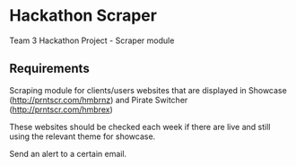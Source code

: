 # Hackathon Scraper

Team 3 Hackathon Project - Scraper module

## Requirements

Scraping module for clients/users websites that are displayed 
in Showcase (http://prntscr.com/hmbrnz) and Pirate Switcher (http://prntscr.com/hmbrex)

These websites should be checked each week if there are live and still using the relevant 
theme for showcase.

Send an alert to a certain email.



